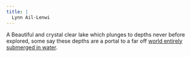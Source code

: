 ```yaml
---
title: |
  Lynn Ail-Lenwi
---
```


A Beautiful and crystal clear lake which plunges to depths never before explored, some say these depths are a portal to a far off [world entirely submerged in water](Locations/world%20entirely%20submerged%20in%20water/world%20entirely%20submerged%20in%20water.md).

